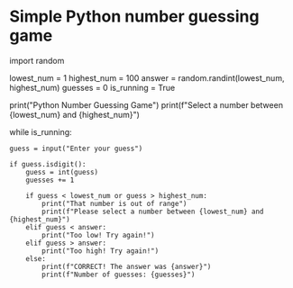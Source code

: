 # Simple Python number guessing game
import random

lowest_num = 1
highest_num = 100
answer = random.randint(lowest_num, highest_num)
guesses = 0
is_running = True

print("Python Number Guessing Game")
print(f"Select a number between {lowest_num} and {highest_num}")

while is_running:

    guess = input("Enter your guess")

    if guess.isdigit():
        guess = int(guess)
        guesses += 1

        if guess < lowest_num or guess > highest_num:
            print("That number is out of range")
            print(f"Please select a number between {lowest_num} and {highest_num}")
        elif guess < answer:
            print("Too low! Try again!")
        elif guess > answer:
            print("Too high! Try again!")
        else:
            print(f"CORRECT! The answer was {answer}")
            print(f"Number of guesses: {guesses}")
